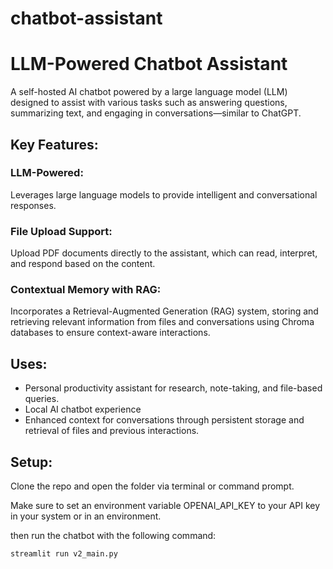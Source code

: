 # chatbot-assistant


# LLM-Powered Chatbot Assistant
A self-hosted AI chatbot powered by a large language model (LLM) designed to assist with various tasks such as answering questions, summarizing text, and engaging in conversations—similar to ChatGPT.

## Key Features:
### LLM-Powered:
Leverages large language models to provide intelligent and conversational responses.

### File Upload Support:
Upload PDF documents directly to the assistant, which can read, interpret, and respond based on the content.

### Contextual Memory with RAG:
Incorporates a Retrieval-Augmented Generation (RAG) system, storing and retrieving relevant information from files and conversations using Chroma databases to ensure context-aware interactions.


## Uses:
- Personal productivity assistant for research, note-taking, and file-based queries.
- Local AI chatbot experience
- Enhanced context for conversations through persistent storage and retrieval of files and previous interactions.

## Setup:
Clone the repo and open the folder via terminal or command prompt. 

Make sure to set an environment variable OPENAI_API_KEY to your API key in your system or in an environment.


then run the chatbot with the following command:

```streamlit run v2_main.py```

